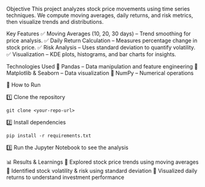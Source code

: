 Objective
This project analyzes stock price movements using time series techniques. We compute moving averages, daily returns, and risk metrics, then visualize trends and distributions.

Key Features
✅ Moving Averages (10, 20, 30 days) – Trend smoothing for price analysis.
✅ Daily Return Calculation – Measures percentage change in stock price.
✅ Risk Analysis – Uses standard deviation to quantify volatility.
✅ Visualization – KDE plots, histograms, and bar charts for insights.

Technologies Used
🔹 Pandas – Data manipulation and feature engineering
🔹 Matplotlib & Seaborn – Data visualization
🔹 NumPy – Numerical operations

💾 How to Run

1️⃣ Clone the repository

`git clone <your-repo-url>`

2️⃣ Install dependencies

`pip install -r requirements.txt`

3️⃣ Run the Jupyter Notebook to see the analysis

📊 Results & Learnings
📌 Explored stock price trends using moving averages
📌 Identified stock volatility & risk using standard deviation
📌 Visualized daily returns to understand investment performance

